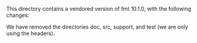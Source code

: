 This directory contains a vendored version of fmt 10.1.0,
with the following changes:

We have removed the directories doc, src, support, and test (we are only
using the headers).
